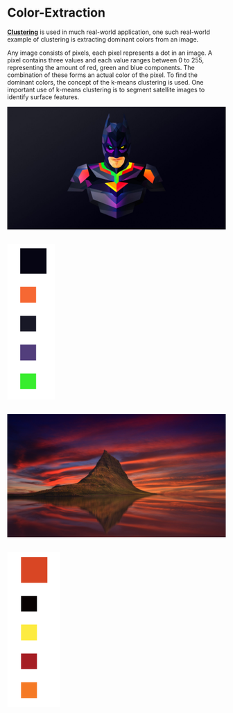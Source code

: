 # Color-Extraction
<a href="https://www.analyticsvidhya.com/blog/2016/11/an-introduction-to-clustering-and-different-methods-of-clustering/#:~:text=Clustering%20is%20the%20task%20of,and%20assign%20them%20into%20clusters."><b>Clustering</b></a> is used in much real-world application, one such real-world example of clustering is extracting dominant colors from an image. 

Any image consists of pixels, each pixel represents a dot in an image. A pixel contains three values and each value ranges between 0 to 255, representing the amount of red, green and blue components. The combination of these forms an actual color of the pixel. To find the dominant colors, the concept of the k-means clustering is used. One important use of k-means clustering is to segment satellite images to identify surface features. 

<img src="image.jpg"></img><br><br>

<img src="Screenshot1.png"></img><br><br>

<img src="nature.jpg"></img><br><br>

<img src="Screenshot2.png"></img><br><br>
